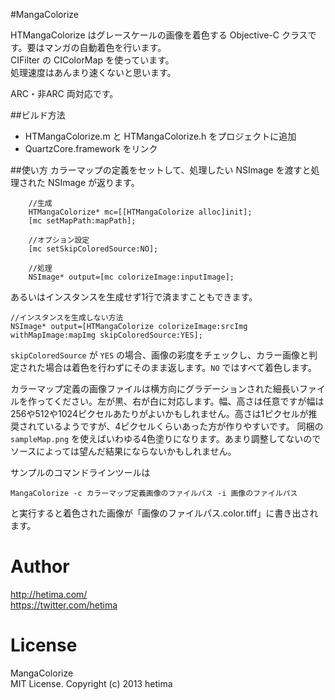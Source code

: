 #MangaColorize

HTMangaColorize はグレースケールの画像を着色する Objective-C クラスです。要はマンガの自動着色を行います。  
CIFilter の CIColorMap を使っています。  
処理速度はあんまり速くないと思います。

ARC・非ARC 両対応です。

##ビルド方法
- HTMangaColorize.m と HTMangaColorize.h をプロジェクトに追加
- QuartzCore.framework をリンク

##使い方
カラーマップの定義をセットして、処理したい NSImage を渡すと処理された NSImage が返ります。

```
    //生成
    HTMangaColorize* mc=[[HTMangaColorize alloc]init];
    [mc setMapPath:mapPath];
    
    //オプション設定
    [mc setSkipColoredSource:NO];
    
    //処理
    NSImage* output=[mc colorizeImage:inputImage];
```

あるいはインスタンスを生成せず1行で済ますこともできます。

```
//インスタンスを生成しない方法
NSImage* output=[HTMangaColorize colorizeImage:srcImg withMapImage:mapImg skipColoredSource:YES];
```

`skipColoredSource` が `YES` の場合、画像の彩度をチェックし、カラー画像と判定された場合は着色を行わずにそのまま返します。`NO` ではすべて着色します。

カラーマップ定義の画像ファイルは横方向にグラデーションされた細長いファイルを作ってください。左が黒、右が白に対応します。幅、高さは任意ですが幅は256や512や1024ピクセルあたりがよいかもしれません。高さは1ピクセルが推奨されているようですが、4ピクセルくらいあった方が作りやすいです。
同梱の `sampleMap.png` を使えばいわゆる4色塗りになります。あまり調整してないのでソースによっては望んだ結果にならないかもしれません。



サンプルのコマンドラインツールは
```
MangaColorize -c カラーマップ定義画像のファイルパス -i 画像のファイルパス
```
と実行すると着色された画像が「画像のファイルパス.color.tiff」に書き出されます。



# Author

http://hetima.com/  
https://twitter.com/hetima


# License

MangaColorize  
MIT License. Copyright (c) 2013 hetima
